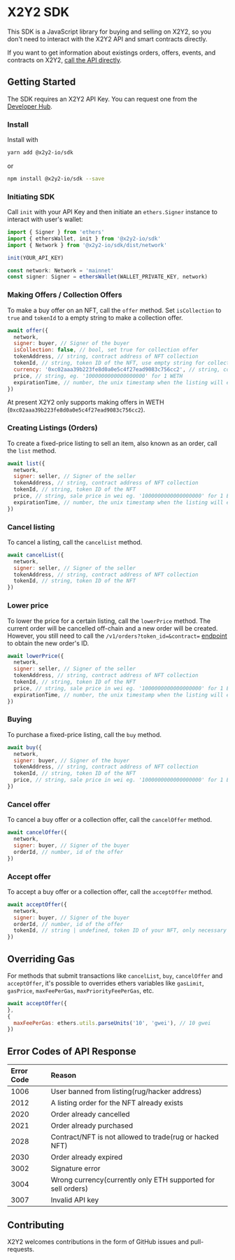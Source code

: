 # X2Y2 SDK

This SDK is a JavaScript library for buying and selling on X2Y2, so you don't need to interact with the X2Y2 API and smart contracts directly.

If you want to get information about existings orders, offers, events, and contracts on X2Y2, [call the API directly](https://docs.x2y2.io/developers/api).

## Getting Started

The SDK requires an X2Y2 API Key. You can request one from the [Developer Hub](https://discord.gg/YhXfARtEmA).

### Install

Install with

```bash
yarn add @x2y2-io/sdk
```

or

```bash
npm install @x2y2-io/sdk --save
```

### Initiating SDK

Call `init` with your API Key and then initiate an `ethers.Signer` instance to interact with user's wallet:

```JavaScript
import { Signer } from 'ethers'
import { ethersWallet, init } from '@x2y2-io/sdk'
import { Network } from '@x2y2-io/sdk/dist/network'

init(YOUR_API_KEY)

const network: Network = 'mainnet'
const signer: Signer = ethersWallet(WALLET_PRIVATE_KEY, network)
```

### Making Offers / Collection Offers

To make a buy offer on an NFT, call the `offer` method. Set `isCollection` to `true` and `tokenId` to a empty string to make a collection offer.

```JavaScript
await offer({
  network,
  signer: buyer, // Signer of the buyer
  isCollection: false, // bool, set true for collection offer
  tokenAddress, // string, contract address of NFT collection
  tokenId, // string, token ID of the NFT, use empty string for collection offer
  currency: '0xc02aaa39b223fe8d0a0e5c4f27ead9083c756cc2', // string, contract address of WETH
  price, // string, eg. '1000000000000000000' for 1 WETH
  expirationTime, // number, the unix timestamp when the listing will expire, in seconds
})
```

At present X2Y2 only supports making offers in WETH (`0xc02aaa39b223fe8d0a0e5c4f27ead9083c756cc2`).

### Creating Listings (Orders)

To create a fixed-price listing to sell an item, also known as an order, call the `list` method.

```JavaScript
await list({
  network,
  signer: seller, // Signer of the seller
  tokenAddress, // string, contract address of NFT collection
  tokenId, // string, token ID of the NFT
  price, // string, sale price in wei eg. '1000000000000000000' for 1 ETH
  expirationTime, // number, the unix timestamp when the listing will expire, in seconds. Must be at least 15 minutes later in the future.
})
```

### Cancel listing

To cancel a listing, call the `cancelList` method.

```JavaScript
await cancelList({
  network,
  signer: seller, // Signer of the seller
  tokenAddress, // string, contract address of NFT collection
  tokenId, // string, token ID of the NFT
})
```

### Lower price

To lower the price for a certain listing, call the `lowerPrice` method. The current order will be cancelled off-chain and a new order will be created. However, you still need to call the `/v1/orders?token_id=&contract=` [endpoint](https://x2y2-io.github.io/api-reference/#/Orders/get_v1_orders) to obtain the new order's ID.

```JavaScript
await lowerPrice({
  network,
  signer: seller, // Signer of the seller
  tokenAddress, // string, contract address of NFT collection
  tokenId, // string, token ID of the NFT
  price, // string, sale price in wei eg. '1000000000000000000' for 1 ETH. Must be lower than the current price.
  expirationTime, // number, the unix timestamp when the listing will expire, in seconds. Optional. Must be at least 15 minutes later in the future. If the current order is going to expire within 15 minutes, then a new expirationTime must be provided.
})
```

### Buying

To purchase a fixed-price listing, call the `buy` method.

```JavaScript
await buy({
  network,
  signer: buyer, // Signer of the buyer
  tokenAddress, // string, contract address of NFT collection
  tokenId, // string, token ID of the NFT
  price, // string, sale price in wei eg. '1000000000000000000' for 1 ETH
})
```

### Cancel offer

To cancel a buy offer or a collection offer, call the `cancelOffer` method.

```JavaScript
await cancelOffer({
  network,
  signer: buyer, // Signer of the buyer
  orderId, // number, id of the offer
})
```

### Accept offer

To accept a buy offer or a collection offer, call the `acceptOffer` method.

```JavaScript
await acceptOffer({
  network,
  signer: buyer, // Signer of the buyer
  orderId, // number, id of the offer
  tokenId, // string | undefined, token ID of your NFT, only necessary when accepting a collection offer
})
```

## Overriding Gas

For methods that submit transactions like `cancelList`, `buy`, `cancelOffer` and `acceptOffer`, it's possible to overrides ethers variables like `gasLimit`, `gasPrice`, `maxFeePerGas`, `maxPriorityFeePerGas`, etc.

```JavaScript
await acceptOffer({
},
{
  maxFeePerGas: ethers.utils.parseUnits('10', 'gwei'), // 10 gwei
})
```

## Error Codes of API Response

| Error Code | Reason                                                       |
| :--------- | :----------------------------------------------------------- |
| 1006       | User banned from listing(rug/hacker address)                 |
| 2012       | A listing order for the NFT already exists                   |
| 2020       | Order already cancelled                                      |
| 2021       | Order already purchased                                      |
| 2028       | Contract/NFT is not allowed to trade(rug or hacked NFT)      |
| 2030       | Order already expired                                        |
| 3002       | Signature error                                              |
| 3004       | Wrong currency(currently only ETH supported for sell orders) |
| 3007       | Invalid API key                                              |

## Contributing

X2Y2 welcomes contributions in the form of GitHub issues and pull-requests.
